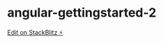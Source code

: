 # angular-gettingstarted-2

[Edit on StackBlitz ⚡️](https://stackblitz.com/edit/angular-gettingstarted-2)